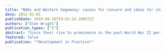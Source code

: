 ```yaml
---
title: "NGOs and Western hegemony: causes for concern and ideas for change"
date: 2012-01-01
publishDate: 2019-09-18T19:43:14.160572Z
authors: ["Glen Wright"]
publication_types: ["2"]
abstract: "Since their rise to prominence in the post-World War II period, NGOs have grown exponentially in size and stature. This growth has occurred most notably under the New Policy Agenda, with Western donor states emphasising the role of NGOs in democratisation and service provision. Donors have gained the power to set the development agenda and NGOs have slowly become Trojan horses for global neo-liberalism. The present review surveys the principal ways in which NGOs have become a part of the promotion of Western hegemony in the developing world and presents some ideas for change."
featured: false
publication: "*Development in Practice*"
---
```


